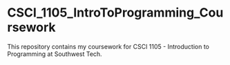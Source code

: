 # CSCI_1105_IntroToProgramming_Coursework
This repository contains my coursework for CSCI 1105 - Introduction to Programming at Southwest Tech.
